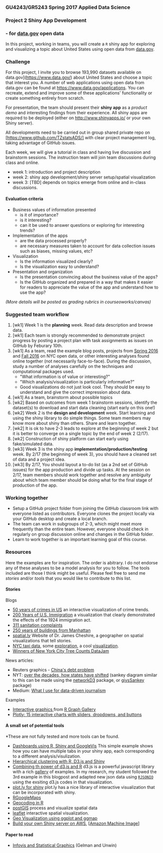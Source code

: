 ### GU4243/GR5243 Spring 2017 Applied Data Science
### Project 2 Shiny App Development
### - for [data.gov](https://www.data.gov/) open data

In this project, working in teams, you will create a `R` shiny app for exploring and visualizing a topic about United States using open data from [data.gov](https://www.data.gov/). 

### Challenge
For this project, I invite you to browse 193,990 datasets available on data.gov](https://www.data.gov/) about United States and choose a topic that interest you. A number of web applications using open data from data.gov can be found at <https://www.data.gov/applications>. You can recreate, extend and improve some of these applications' functionality or create something entirely from scratch. 

For presentation, the team should present their **shiny app** as a *product demo* and interesting findings from their experience. All shiny apps are required to be deployed (either on <http://www.shinyapps.io/> or your own Shiny server). 

All developments need to be carried out in group shared private repo on [https://www.github.com/TZstatsADS/] with clear project management log, taking advantage of GitHub issues. 

Each week, we will give a tutorial in class and having live discussion and brainstorm sessions. The instruction team will join team discussions during class and online. 

- week 1: introduction and project description
- week 2: shiny app development/shiny server setup/spatial visualization
- week 3: [TBD] depends on topics emerge from online and in-class discussions.

#### Evaluation criteria 
- Business values of information presented 
	* is it of importance?
	* is it interesting?
	* can it be used to answer questions or exploring for interesting trends?
- Implementation of the apps
	* are the data processed properly?
	* are necessary measures taken to account for data collection issues such as biases, missing values, etc?
- Visualization
	* Is the information visualized clearly?
	* Is the visualization easy to understand?
- Presentation and organization
	* Is the presentation convincing about the business value of the apps?
	* Is the GitHub organized and prepared in a way that makes it easier for readers to appreciate the value of the app and understand how to use the app?

*(More details will be posted as grading rubrics in courseoworks/canvas)*

### Suggested team workflow
1. [wk1] Week 1 is the **planning** week. Read data description and browse data. 
2. [wk1] Each team is strongly recommended to demonstrate project progress by posting a project plan with task assignments as issues on GitHub by Feburary 10th. 
3. [wk1] As a team, read the example blog posts, projects from [Spring 2016](http://tzstatsads.github.io//2016/09/21/Spr2016Project2-summary.html) and [Fall 2016](http://tzstatsads.github.io//2016/11/09/Fal-l2016-Project2-Summary.html) on NYC open data, or other interesting analyses found online together (not necessarily face-to-face). During the discussion, study a number of analyses carefully on the techniques and computational packages used.
	 * "What information is of value or interesting?"
     * "Which analysis/visualization is particularly informative?" 
     * Good visualizations do not just look cool. They should be easy to understand and give the correct impression about data. 
4. [wk1] As a team, brainstorm about possible topics 
5. [wk2] Based on outcomes from week 1 brainstorm sessions, identify the dataset(s) to download and start data cleaning (start early on this one!)
6. [wk2] Week 2 is the **design and development** week. Start learning and using the shiny library to do simple things. Some team members may know more about shiny than others. Share and learn together. 
7. [wk2] It is ok to have 2-3 leads to explore  at the beginning of week 2 but it is better to converge on a single topic by the end of week 2 (2/17). 
8. [wk2] Construction of shiny platform can start early using fake/simulated data. 
9. [wk3] Week 3 is the shiny app **implementation/production/testing** week. By 2/17 (the beginning of week 3), you should have a cleaned set of data and a project idea. 
10. [wk3] By 2/17, You should layout a to-do list (as a 2nd set of GitHub issues) for the app production and divide up tasks. At the session on 2/17, team members should work together and resolve any ambiguity about which team member should be doing what for the final stage of production of the app. 

### Working together
- Setup a GitHub project folder from joining the GitHub classroom link with everyone listed as contributors. Everyone clones the project locally via your GitHub desktop and create a local branch. 
- The team can work in subgroups of 2-3, which might meet more frequently than the entire team. However, everyone should check in regularly on group discussion online and changes in the GitHub folder.
- Learn to work together is an important learning goal of this course.   

### Resources
Here the examples are for inspiration. The order is abitrary. I do not endorse any of these analyses to be a model analysis for you to follow. The tools included are those I think might be useful. Please feel free to send me *stories* and/or *tools* that you would like to contribute to this list. 

#### Stories

Blogs

- [50 years of crimes in US](https://public.tableau.com/en-us/s/gallery/50-years-crime-us) an interactive visualization of crime trends. 
- [200 Years of U.S. Immigration](http://insightfulinteraction.com/immigration200years.html) a visualization that clearly demonstrated the effects of the 1924 immigration act. 
- [311 sanitation complaints](http://www.spatialinformationdesignlab.org/projects/civic-data-management-311-sanitation-complaints)
- [250 years of buildings from Manhattan](http://www.gislounge.com/mapping-almost-250-years-buildings-manhattan/)
- [spatial.ly](http://spatial.ly/blog/) Website of Dr. James Cheshire, a geographer on spatial visualizations that tell stories.
- [NYC taxi data](http://www.andresmh.com/nyctaxitrips/), some [exploration](http://hafen.github.io/taxi/#initial-exploration), a cool [visualization](http://nyctaxi.herokuapp.com/).
- [Winners of New York City Tree Counts DataJam](http://treescountdatajam.devpost.com/updates/5503-and-the-winners-are)

News articles:
<ul>
<li>Reuters graphics - <a href="http://fingfx.thomsonreuters.com/gfx/rngs/CHINA-DEBT-GRAPHIC/0100315H2LG/index.html" target="_blank">China's debt problem</a></li>
<li>NYT: <a href="http://www.nytimes.com/interactive/2012/10/15/us/politics/swing-history.html?_r=0" target="_blank">over the decades, how states have shifted</a> (sankey diagram similar to this can be made using the <a href="https://christophergandrud.github.io/networkD3/" target="_blank">networkD3</a> package, or <a href="https://sites.dartmouth.edu/learninganalytics/2016/08/22/analyzing-content-access-to-inform-content-design/" target="_blank">givsSankey</a> package)</li>
<li>Medium: <a href="https://medium.com/@dqn/what-i-use-for-data-driven-journalism-4333364db944#.12xqj44g8" target="_blank">What I use for data-driven journalism</a></li>
</ul><a href="https://medium.com/@dqn/what-i-use-for-data-driven-journalism-4333364db944#.12xqj44g8" target="_blank"></a>

Examples
<ul>
<li><a href="http://www.r-graph-gallery.com/portfolio/interactive-r-graphics/" target="_blank">Interactive graphics </a>from <a href="http://www.r-graph-gallery.com/" target="_blank">R Graph Gallery</a></li>
<li><a href="http://moderndata.plot.ly/15-python-and-r-charts-with-interactive-controls-buttons-dropdowns-and-sliders/ " target="_blank"> Plotly: 15 interactive charts with sliders, dropdowns, and buttons </a></li>
</ul>

#### A small set of potential tools 

*These are not fully tested and more tools can be found.

- [Dashboards using R, Shiny and GoogleVis](http://www.r-bloggers.com/dashboards-in-r-with-shiny-and-googlevis/) This simple example shows how you can have multiple tabs in your shiny app, each corresponding to a different analysis/visulization.
- [Hierarchical clustering with R, D3.js and Shiny](http://www.r-bloggers.com/hierarchical-clustering-with-r-feat-d3-js-and-shiny/)
- [Combining th power of d3.js and R](http://blog.ae.be/combining-the-power-of-r-and-d3-js/) d3.js is a powerful javascript library with a rich [gallery](https://github.com/mbostock/d3/wiki/Gallery) of examples. In my research, my student followed the 3rd example in this blogpost and adapted new json data using [`RJSONIO`](https://cran.r-project.org/web/packages/RJSONIO/index.html) using the exsiting d3.js codes in that visualization. 
- [plot.ly for shiny](https://plot.ly/r/shiny-tutorial/) plot.ly has a nice library of interactive visualization that can be incorporated with shiny.
- [RGoogleMaps](https://cran.r-project.org/web/packages/RgoogleMaps/)
- [Geocoding in R](http://www.rpubs.com/cengel248/177198)
- [postGIS](http://rpubs.com/dgolicher/6373) process and visualize spatial data
- [leaflet](https://rstudio.github.io/leaflet/shiny.html) interactive spatial visualization.
- [Geo Visualization using ggplot and ggmap](https://journal.r-project.org/archive/2013-1/kahle-wickham.pdf)
- [Build your own Shiny server on AWS](https://www.r-bloggers.com/installing-rstudio-shiny-server-on-aws/), [[Amazon Machine Image](http://www.louisaslett.com/RStudio_AMI/)]

#### Paper to read
<ul>
<li><a href="http://www.stat.columbia.edu/~gelman/research/published/vis14.pdf" target="_blank">Infovis and Statistical Graphics</a> (Gelman and Unwin)</li>
</ul>

